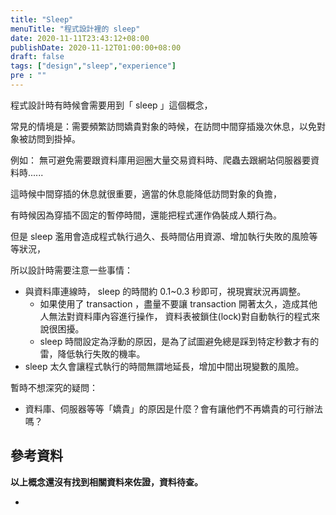 ```yaml
---
title: "Sleep"
menuTitle: "程式設計裡的 sleep"
date: 2020-11-11T23:43:12+08:00
publishDate: 2020-11-12T01:00:00+08:00
draft: false
tags: ["design","sleep","experience"]
pre : ""
---
```


程式設計時有時候會需要用到「 sleep 」這個概念，

常見的情境是：需要頻繁訪問嬌貴對象的時候，在訪問中間穿插幾次休息，以免對象被訪問到掛掉。

例如：
無可避免需要跟資料庫用迴圈大量交易資料時、爬蟲去跟網站伺服器要資料時......

這時候中間穿插的休息就很重要，適當的休息能降低訪問對象的負擔，

有時候因為穿插不固定的暫停時間，還能把程式運作偽裝成人類行為。


但是 sleep 濫用會造成程式執行過久、長時間佔用資源、增加執行失敗的風險等等狀況，

所以設計時需要注意一些事情：
* 與資料庫連線時， sleep 的時間約 0.1~0.3 秒即可，視現實狀況再調整。
    + 如果使用了 transaction ，盡量不要讓 transaction 開著太久，造成其他人無法對資料庫內容進行操作，
      資料表被鎖住(lock)對自動執行的程式來說很困擾。
    + sleep 時間設定為浮動的原因，是為了試圖避免總是踩到特定秒數才有的雷，降低執行失敗的機率。
* sleep 太久會讓程式執行的時間無謂地延長，增加中間出現變數的風險。

暫時不想深究的疑問：
- 資料庫、伺服器等等「嬌貴」的原因是什麼？會有讓他們不再嬌貴的可行辦法嗎？

## 參考資料
**以上概念還沒有找到相關資料來佐證，資料待查。**
- []()
